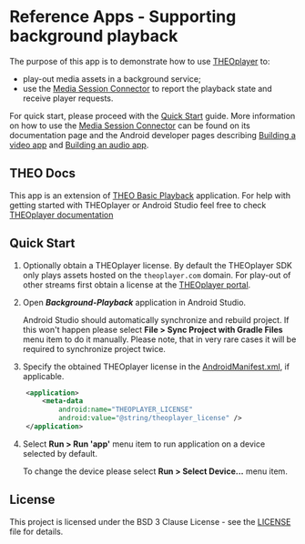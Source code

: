 # Reference Apps - Supporting background playback

The purpose of this app is to demonstrate how to use [THEOplayer] to:

- play-out media assets in a background service;
- use the [Media Session Connector] to report the playback state and receive player requests.

For quick start, please proceed with the [Quick Start](#quick-start) guide.
More information on how to use the [Media Session Connector] can be found on its documentation page and
the Android developer pages describing [Building a video app] and [Building an audio app].

## THEO Docs

This app is an extension of [THEO Basic Playback] application. For help with getting started with
THEOplayer or Android Studio feel free to check [THEOplayer documentation]


## Quick Start

1. Optionally obtain a THEOplayer license. By default the THEOplayer SDK only plays assets hosted on
   the `theoplayer.com` domain. For play-out of other streams first obtain a license at the
   [THEOplayer portal](https://portal.theoplayer.com/).

2. Open _**Background-Playback**_ application in Android Studio.

   Android Studio should automatically synchronize and rebuild project. If this won't happen please
   select **File > Sync Project with Gradle Files** menu item to do it manually. Please note, that
   in very rare cases it will be required to synchronize project twice.

3. Specify the obtained THEOplayer license in the [AndroidManifest.xml](./app/src/main/AndroidManifest.xml),
   if applicable.

```xml
    <application>
        <meta-data
            android:name="THEOPLAYER_LICENSE"
            android:value="@string/theoplayer_license" />
    </application>
```

4. Select **Run > Run 'app'** menu item to run application on a device selected by default.

   To change the device please select **Run > Select Device...** menu item.

## License

This project is licensed under the BSD 3 Clause License - see the [LICENSE] file for details.

[//]: # (Links and Guides reference)
[THEOplayer]: https://www.theoplayer.com/
[THEO Basic Playback]: ../Basic-Playback
[THEOplayer documentation]: https://docs.theoplayer.com/getting-started/01-sdks/02-android/00-getting-started.md#getting-started-on-android
[Get Started with THEOplayer]: https://www.theoplayer.com/licensing
[Media Session Connector]: https://github.com/THEOplayer/android-connector/tree/master/connectors/mediasession
[Android Developer Guides - Working With a MediaSession]: https://developer.android.com/guide/topics/media-apps/working-with-a-media-session
[Building a video app]: https://developer.android.com/guide/topics/media-apps/video-app/building-a-video-app
[Building an audio app]: https://developer.android.com/guide/topics/media-apps/audio-app/building-an-audio-app

[//]: # (Project files reference)
[LICENSE]: LICENSE
